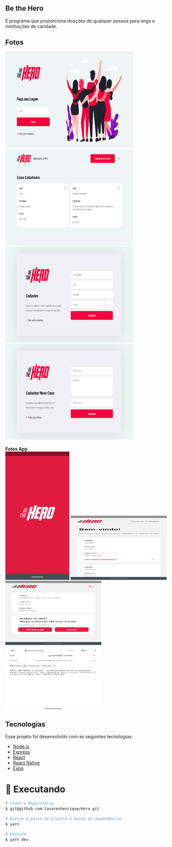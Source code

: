## Be the Hero
É programa que proporciona doações de qualquer pessoa para ongs e instituições de caridade.

## Fotos

<div>
  <img src="https://github.com/Fabriciocruzc/Hero/blob/master/imgs/Login.png" width="400" height="300"/>
  <img src="https://github.com/Fabriciocruzc/Hero/blob/master/imgs/Listagem.png" width="400" height="300"/>
  <img src="https://github.com/Fabriciocruzc/Hero/blob/master/imgs/cadastro.png" width="400" height="300" />
  <img src="https://github.com/Fabriciocruzc/Hero/blob/master/imgs/cadCaso.png" width="400" height="300" />
</div>
<br>
<b>Fotos App</b>
<div>
  <img src="https://github.com/Fabriciocruzc/Hero/blob/master/imgs/AppHome.png" width="200" height="400"/>
  <img src="https://github.com/Fabriciocruzc/Hero/blob/master/imgs/AppBemVindo.png" width="300" height="200"/>
  <img src="https://github.com/Fabriciocruzc/Hero/blob/master/imgs/AppContaro.png" width="300" height="200" />
  <img src="https://github.com/Fabriciocruzc/Hero/blob/master/imgs/ContatoEmail.png" width="300" height="200" />
</div>

## Tecnologias
Esse projeto foi desenvolvido com as seguintes tecnologias:

- [Node.js](https://nodejs.org/en/)
- [Express](https://expressjs.com/pt-br/)
- [React](https://reactjs.org)
- [React Native](https://facebook.github.io/react-native/)
- [Expo](https://expo.io/)

# :construction_worker: Executando

```bash
# Clone o Repositório
$ git@github.com:tavareshenrique/Hero.git
```

```bash
# Acesse a pasta do projeto e baixe as dependências
$ yarn
```

```bash
# Execute
$ yarn dev
```
